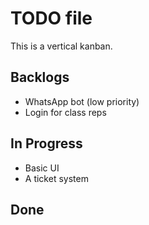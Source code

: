 # TODO file

This is a vertical kanban.


## Backlogs

- WhatsApp bot (low priority)
- Login for class reps

## In Progress

- Basic UI
- A ticket system


## Done
